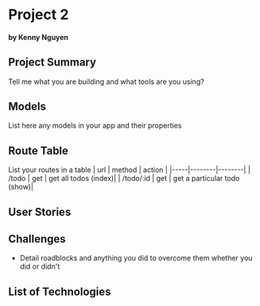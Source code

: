 # Project 2
#### by Kenny Nguyen

## Project Summary

Tell me what you are building and what tools are you using?

## Models

List here any models in your app and their properties 

## Route Table

List your routes in a table 
| url | method | action |
|-----|--------|--------|
| /todo | get | get all todos (index)|
| /todo/:id | get | get a particular todo (show)|


## User Stories

## Challenges 

- Detail roadblocks and anything you did to overcome them whether you did or didn't

## List of Technologies 
